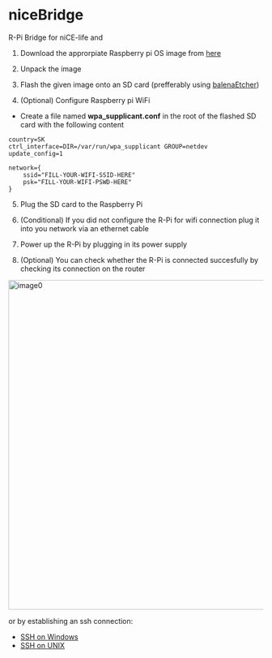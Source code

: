 # niceBridge
R-Pi Bridge for niCE-life and 

1. Download the approrpiate Raspberry pi OS image from [here](https://drive.google.com/file/d/1K0vxbE92YBdNHIvUXY_fYMIpTsDKYQPH/view?usp=sharing)

2. Unpack the image

3. Flash the given image onto an SD card (prefferably using [balenaEtcher](https://www.balena.io/etcher/))

4. (Optional) Configure Raspberry pi WiFi

  * Create a file named **wpa_supplicant.conf** in the root of the flashed SD card with the following content

```
country=SK
ctrl_interface=DIR=/var/run/wpa_supplicant GROUP=netdev
update_config=1

network={
    ssid="FILL-YOUR-WIFI-SSID-HERE"
    psk="FILL-YOUR-WIFI-PSWD-HERE"
}
```

5. Plug the SD card to the Raspberry Pi

6. (Conditional) If you did not configure the R-Pi for wifi connection plug it into you network via an ethernet cable

7. Power up the R-Pi by plugging in its power supply

8. (Optional) You can check whether the R-Pi is connected succesfully by checking its connection on the router 

<img src="https://i.ibb.co/RNVTdGm/router.png" alt="image0" width="650"/>

or by establishing an ssh connection:

* [SSH on Windows](https://www.raspberrypi.org/documentation/remote-access/ssh/windows10.md)
* [SSH on UNIX](https://www.raspberrypi.org/documentation/remote-access/ssh/unix.md)
